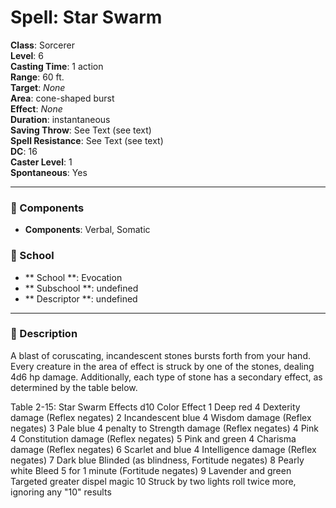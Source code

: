 
# Spell: Star Swarm
**Class**: Sorcerer  
**Level**: 6  
**Casting Time**: 1 action  
**Range**: 60 ft.  
**Target**: _None_  
**Area**: cone-shaped burst  
**Effect**: _None_  
**Duration**: instantaneous  
**Saving Throw**: See Text (see text)  
**Spell Resistance**: See Text (see text)  
**DC**: 16  
**Caster Level**: 1  
**Spontaneous**: Yes

---

### 🔮 Components
- **Components**: Verbal, Somatic

### 🏫 School
- ** School **: Evocation
- ** Subschool **: undefined
- ** Descriptor **: undefined
---

### 📜 Description
A blast of coruscating, incandescent stones bursts forth from your hand. Every creature in the area of effect is struck by one of the stones, dealing 4d6 hp damage. Additionally, each type of stone has a secondary effect, as determined by the table below.

Table 2-15: 
Star Swarm Effects
d10       Color                              Effect
1           Deep red                        4 Dexterity damage (Reflex negates)
2           Incandescent blue      4 Wisdom damage (Reflex negates)
3           Pale blue                       4 penalty to Strength damage (Reflex negates)
4           Pink                                4 Constitution damage (Reflex negates)
5           Pink and green            4 Charisma damage (Reflex negates)
6          Scarlet and blue           4 Intelligence damage (Reflex negates)
7           Dark blue                       Blinded (as blindness, Fortitude negates)
8           Pearly white                  Bleed 5 for 1 minute (Fortitude negates)
9          Lavender and green    Targeted greater dispel magic
10       Struck by two lights     roll twice more, ignoring any "10" results
